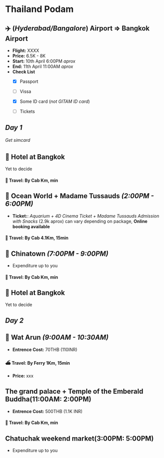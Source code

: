 # Thailand Podam

## :airplane: **(*Hyderabad/Bangalore*) Airport**  =>  **Bangkok Airport**
* **Flight:** XXXX
* **Price:** 6.5K - 8K
* **Start:** 10th April 6:00PM *aprox*
* **End:** 11th April 11:00AM *aprox*
* **Check List**
  - [X] Passport
  - [ ] Vissa
  - [X] Some ID card (*not GITAM ID card*)
  - [ ] Tickets


## ***Day 1***
###### Get simcard

## :hotel: **Hotel at Bangkok**
Yet to decide

#### :taxi:	**Travel**: By Cab Km, min

## :ocean: **Ocean World + Madame Tussauds** *(2:00PM - 6:00PM)*
* **Ticket:**: *Aquarium + 4D Cinema Ticket + Madame Tussauds Admission with Snacks* (2.9k aprox) can vary depending on package, **Online booking available**

#### :taxi:	**Travel**: By Cab 4.1Km, 15min

## :convenience_store:	Chinatown *(7:00PM - 9:00PM)*
- Expenditure up to you

#### :taxi:	**Travel**: By Cab Km, min

## :hotel: **Hotel at Bangkok**
Yet to decide


## ***Day 2***

## :synagogue: **Wat Arun** *(9:00AM - 10:30AM)*
* **Entrence Cost:** 70THB (110INR)

#### :ferry: **Travel**: By Ferry 1Km, 15min
* **Price:** xxx

## **The grand palace + Temple of the Emberald Buddha(11:00AM: 2:00PM)**
* **Entrence Cost:** 500THB (1.1K INR)

#### :taxi:	**Travel**: By Cab Km, min

## **Chatuchak weekend market(3:00PM: 5:00PM)**
  * Expenditure up to you


